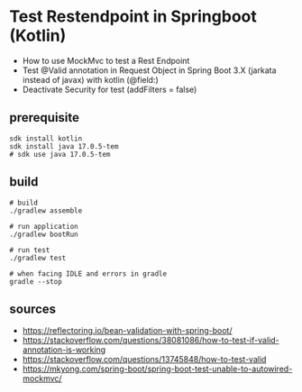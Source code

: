# Test Restendpoint in Springboot (Kotlin)

- How to use MockMvc to test a Rest Endpoint
- Test @Valid annotation in Request Object in Spring Boot 3.X (jarkata instead of javax) with kotlin (@field:)
- Deactivate Security for test (addFilters = false)

## prerequisite

```shell
sdk install kotlin
sdk install java 17.0.5-tem
# sdk use java 17.0.5-tem
```

## build

```shell
# build
./gradlew assemble

# run application
./gradlew bootRun

# run test
./gradlew test

# when facing IDLE and errors in gradle
gradle --stop
```

## sources

- https://reflectoring.io/bean-validation-with-spring-boot/
- https://stackoverflow.com/questions/38081086/how-to-test-if-valid-annotation-is-working
- https://stackoverflow.com/questions/13745848/how-to-test-valid
- https://mkyong.com/spring-boot/spring-boot-test-unable-to-autowired-mockmvc/
